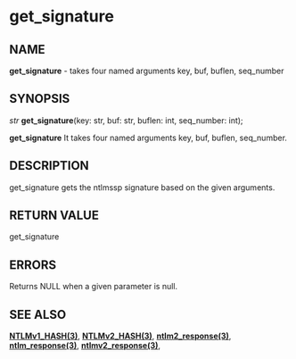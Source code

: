# get_signature

## NAME

**get_signature** - takes four named arguments key, buf, buflen, seq_number

## SYNOPSIS

*str* **get_signature**(key: str, buf: str, buflen: int, seq_number: int);

**get_signature** It takes four named arguments key, buf, buflen, seq_number.

## DESCRIPTION

get_signature gets the ntlmssp signature based on the given arguments.


## RETURN VALUE

get_signature

## ERRORS

Returns NULL when a given parameter is null.

## SEE ALSO

**[NTLMv1_HASH(3)](NTLMv1_HASH.md)**,
**[NTLMv2_HASH(3)](NTLMv2_HASH.md)**,
**[ntlm2_response(3)](ntlm2_response.md)**,
**[ntlm_response(3)](ntlm_response.md)**,
**[ntlmv2_response(3)](ntlmv2_response.md)**,
